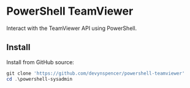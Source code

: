 # PowerShell TeamViewer
Interact with the TeamViewer API using PowerShell.

## Install
Install from GitHub source:

```powershell
git clone 'https://github.com/devynspencer/powershell-teamviewer'
cd .\powershell-sysadmin
```
